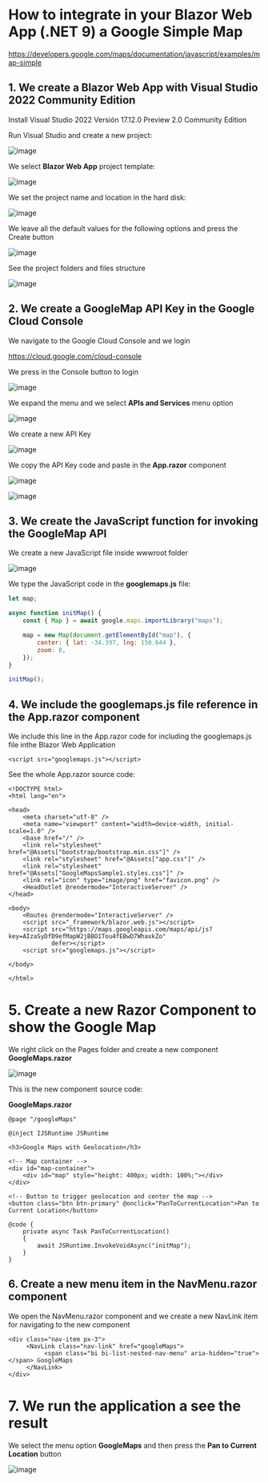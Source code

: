 # How to integrate in your Blazor Web App (.NET 9) a Google Simple Map

https://developers.google.com/maps/documentation/javascript/examples/map-simple

## 1. We create a Blazor Web App with Visual Studio 2022 Community Edition

Install Visual Studio 2022 Versión 17.12.0 Preview 2.0 Community Edition

Run Visual Studio and create a new project:

![image](https://github.com/user-attachments/assets/55158bf9-11cf-4e69-9e12-f6911cbae56b)

We select **Blazor Web App** project template: 

![image](https://github.com/user-attachments/assets/7c69aa07-a889-47a7-b97f-9dbec38e4a0a)

We set the project name and location in the hard disk:

![image](https://github.com/user-attachments/assets/ada3147b-5541-4b8c-9445-76b2654e733c)

We leave all the default values for the following options and press the Create button

![image](https://github.com/user-attachments/assets/84045a59-6a94-4de8-a85b-4da48cc5c4a6)

See the project folders and files structure

![image](https://github.com/user-attachments/assets/b5c3838a-1278-4765-8207-2bb4b9662239)

## 2. We create a GoogleMap API Key in the Google Cloud Console

We navigate to the Google Cloud Console and we login

https://cloud.google.com/cloud-console

We press in the Console button to login 

![image](https://github.com/user-attachments/assets/ee22472f-4a50-4f10-af8a-cabc4dbf55e9)

We expand the menu and we select **APIs and Services** menu option

![image](https://github.com/user-attachments/assets/a0c99814-4474-45e3-9893-5209007c63b5)

We create a new API Key

![image](https://github.com/user-attachments/assets/e0b9741a-676b-4b89-acf0-a4797b90b3a3)

We copy the API Key code and paste in the **App.razor** component

![image](https://github.com/user-attachments/assets/ccb46f74-2957-47b6-84bc-6ba495ba8d86)

![image](https://github.com/user-attachments/assets/cc8c5373-b1e2-4123-879f-e108a9f36e21)

## 3. We create the JavaScript function for invoking the GoogleMap API

We create a new JavaScript file inside wwwroot folder

![image](https://github.com/user-attachments/assets/6c22be11-30a0-4104-bb9e-84f3cc31302a)

We type the JavaScript code in the **googlemaps.js** file: 

```JavaScript
let map;

async function initMap() {
    const { Map } = await google.maps.importLibrary("maps");

    map = new Map(document.getElementById("map"), {
        center: { lat: -34.397, lng: 150.644 },
        zoom: 8,
    });
}

initMap();
```

## 4. We include the googlemaps.js file reference in the App.razor component

We include this line in the App.razor code for including the googlemaps.js file inthe Blazor Web Application

```
<script src="googlemaps.js"></script>
```

See the whole App.razor source code:

```razor
<!DOCTYPE html>
<html lang="en">

<head>
    <meta charset="utf-8" />
    <meta name="viewport" content="width=device-width, initial-scale=1.0" />
    <base href="/" />
    <link rel="stylesheet" href="@Assets["bootstrap/bootstrap.min.css"]" />
    <link rel="stylesheet" href="@Assets["app.css"]" />
    <link rel="stylesheet" href="@Assets["GoogleMapsSample1.styles.css"]" />
    <link rel="icon" type="image/png" href="favicon.png" />
    <HeadOutlet @rendermode="InteractiveServer" />
</head>

<body>
    <Routes @rendermode="InteractiveServer" />
    <script src="_framework/blazor.web.js"></script>
    <script src="https://maps.googleapis.com/maps/api/js?key=AIzaSyDfD9efMapW2jBBO1Tou4fEBwD7WhaxkZo"
            defer></script>
    <script src="googlemaps.js"></script>

</body>

</html>
```

# 5. Create a new Razor Component to show the Google Map

We right click on the Pages folder and create a new component **GoogleMaps.razor**

![image](https://github.com/user-attachments/assets/575edcd7-3aa6-40bf-933f-f7a314577e9d)

This is the new component source code:

**GoogleMaps.razor**

```razor
@page "/googleMaps"

@inject IJSRuntime JSRuntime

<h3>Google Maps with Geolocation</h3>

<!-- Map container -->
<div id="map-container">
    <div id="map" style="height: 400px; width: 100%;"></div>
</div>

<!-- Button to trigger geolocation and center the map -->
<button class="btn btn-primary" @onclick="PanToCurrentLocation">Pan to Current Location</button>

@code {
    private async Task PanToCurrentLocation()
    {
        await JSRuntime.InvokeVoidAsync("initMap");
    }
}
```

## 6. Create a new menu item in the NavMenu.razor component

We open the NavMenu.razor component and we create a new NavLink item for navigating to the new component

```razor
<div class="nav-item px-3">
     <NavLink class="nav-link" href="googleMaps">
          <span class="bi bi-list-nested-nav-menu" aria-hidden="true"></span> GoogleMaps
     </NavLink>
</div>
```

# 7. We run the application a see the result

We select the menu option **GoogleMaps** and then press the **Pan to Current Location** button

![image](https://github.com/user-attachments/assets/f46885ac-ecb2-4a10-af64-67f96084aad6)


